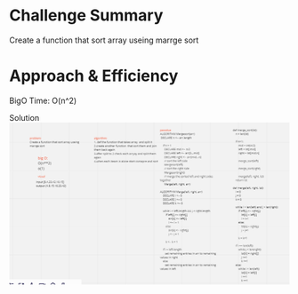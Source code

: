 # Challenge Summary
Create a function that sort array useing marrge sort

# Approach & Efficiency

BigO Time: O(n^2) 

Solution
![](code27.png)
